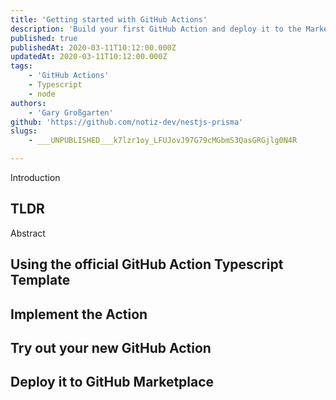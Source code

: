 ```yaml
---
title: 'Getting started with GitHub Actions'
description: 'Build your first GitHub Action and deploy it to the Marketplace.'
published: true
publishedAt: 2020-03-11T10:12:00.000Z
updatedAt: 2020-03-11T10:12:00.000Z
tags:
    - 'GitHub Actions'
    - Typescript
    - node
authors:
    - 'Gary Großgarten'
github: 'https://github.com/notiz-dev/nestjs-prisma'
slugs:
    - ___UNPUBLISHED___k7lzr1oy_LFUJovJ97G79cMGbmS3QasGRGjlg0N4R

---
```

Introduction

## TLDR

Abstract

## Using the official GitHub Action Typescript Template


## Implement the Action



## Try out your new GitHub Action


## Deploy it to GitHub Marketplace


